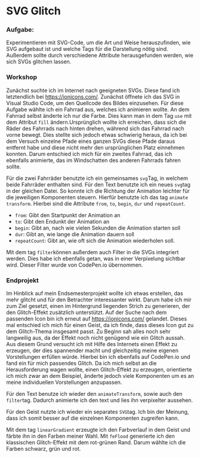 # SVG Glitch

### Aufgabe:
Experimentieren mit SVG-Code, um die Art und Weise herauszufinden, wie SVG aufgebaut ist und welche Tags für die Darstellung nötig sind. Außerdem sollte durch verschiedene Attribute herausgefunden werden, wie sich SVGs glitchen lassen.

### Workshop

Zunächst suchte ich im Internet nach geeigneten SVGs. Diese fand ich letztendlich bei https://ionicons.com/. Zunächst öffnete ich das SVG in Visual Studio Code, um den Quellcode des Bildes einzusehen. Für diese Aufgabe wählte ich ein Fahrrad aus, welches ich animieren wollte. An dem Fahrrad selbst änderte ich nur die Farbe. Dies kann man in dem Tag `use` mit dem Attribut `fill` ändern.Ursprünglich wollte ich erreichen, dass sich die Räder des Fahrrads nach hinten drehen, während sich das Fahrrad nach vorne bewegt. Dies stellte sich jedoch etwas schwierig heraus, da ich bei dem Versuch einzelne Pfade eines ganzen SVGs diese Pfade daraus entfernt habe und diese nicht mehr den ursprünglichen Platz einnehmen konnten. Darum entschied ich mich für ein zweites Fahrrad, das ich ebenfalls animierte, das im Windschatten des anderen Fahrrads fahren sollte.

Für die zwei Fahrräder benutzte ich ein gemeinsames `svg`Tag, in welchem beide Fahrräder enthalten sind. Für den Text benutzte ich ein neues `svg`tag in der gleichen Datei. So konnte ich die Richtung der Animation leichter für die jeweiligen Komponenten steuern. Hierfür benutzte ich das tag `animate transform`. Hierbei sind die Attribute `from`, `to`, `begin`, `dur` und `repeatCount`.

* `from`: Gibt den Startpunkt der Animation an
* `to`: Gibt den Endunkt der Animation an
* `begin`: Gibt an, nach wie vielen Sekunden die Animation starten soll
* `dur`: Gibt an, wie lange die Animation dauern soll
* `repeatCount`: Gibt an, wie oft sich die Animation wiederholen soll.

Mit dem tag `filter`können außerdem auch Filter in die SVGs integriert werden. Dies habe ich ebenfalls getan, was in einer Verpixelung sichtbar wird. Dieser Filter wurde von CodePen.io übernommen.


### Endprojekt

Im Hinblick auf mein Endsemesterprojekt wollte ich etwas erstellen, das mehr glitcht und für den Betrachter interessanter wirkt. Darum habe ich mir zum Ziel gesetzt, einen im Hintergrund liegenden Strich zu generieren, der den Glitch-Effekt zusätzlich unterstützt.
Auf der Suche nach dem passenden Icon bin ich erneut auf https://ionicons.com/ gelandet. Dieses mal entschied ich mich für einen Geist, da ich finde, dass dieses Icon gut zu dem Glitch-Thema insgesamt passt. Zu Beginn sah alles noch sehr langweilig aus, da der Effekt noch nicht genügend wie ein Glitch aussah. Aus diesem Grund versucht ich mit Hilfe des Internets einen Effekt zu erzeugen, der dies spannender macht und gleichzeitig meine eigenen Vorstellungen erfüllen würde. Hierbei bin ich ebenfalls auf CodePen.io und fand ein für mich passendes Glitch. Da ich mich selbst an die Herausforderung wagen wollte, einen Glitch-Effekt zu erzeugen, orientierte ich mich zwar an dem Beispiel, änderte jedoch viele Komponenten um es an meine individuellen Vorstellungen anzupassen.

Für den Text benutze ich wieder den `animateTransform`, sowie auch den `filter`tag. Dadurch animierte ich den text und lies ihn verpixelter aussehen.

Für den Geist nutzte ich wieder ein separates `SVG`tag. Ich bin der Meinung, dass ich somit besser auf die einzelnen Komponenten zugreifen kann.

Mit dem tag `linearGradient` erzeugte ich den Farbverlauf in dem Geist und färbte ihn in den Farben meiner Wahl. Mit `feFlood` generierte ich den klassischen Glitch-Effekt mit dem rot-grünen Rand. Darum wählte ich die Farben schwarz, grün und rot.
